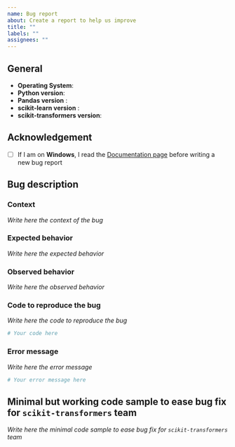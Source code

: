 ```yaml
---
name: Bug report
about: Create a report to help us improve
title: ""
labels: ""
assignees: ""
---
```


## General

- **Operating System**:
- **Python version**:
- **Pandas version** : 
- **scikit-learn version** :  
- **scikit-transformers version**:

## Acknowledgement

- [ ] If I am on **Windows**, I read the [Documentation page](https://alexandregazagnes.github.io/scikit-transformers/)
      before writing a new bug report

## Bug description


### Context

_Write here the context of the bug_

### Expected behavior

_Write here the expected behavior_

### Observed behavior

_Write here the observed behavior_

### Code to reproduce the bug

_Write here the code to reproduce the bug_

```python
# Your code here
```

### Error message

_Write here the error message_
```bash
# Your error message here
```

## Minimal but working code sample to ease bug fix for `scikit-transformers` team

_Write here the minimal code sample to ease bug fix for `scikit-transformers` team_
